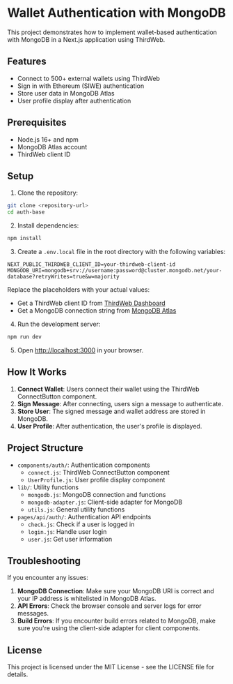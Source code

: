 # Wallet Authentication with MongoDB

This project demonstrates how to implement wallet-based authentication with MongoDB in a Next.js application using ThirdWeb.

## Features

- Connect to 500+ external wallets using ThirdWeb
- Sign in with Ethereum (SIWE) authentication
- Store user data in MongoDB Atlas
- User profile display after authentication

## Prerequisites

- Node.js 16+ and npm
- MongoDB Atlas account
- ThirdWeb client ID

## Setup

1. Clone the repository:

```bash
git clone <repository-url>
cd auth-base
```

2. Install dependencies:

```bash
npm install
```

3. Create a `.env.local` file in the root directory with the following variables:

```
NEXT_PUBLIC_THIRDWEB_CLIENT_ID=your-thirdweb-client-id
MONGODB_URI=mongodb+srv://username:password@cluster.mongodb.net/your-database?retryWrites=true&w=majority
```

Replace the placeholders with your actual values:
- Get a ThirdWeb client ID from [ThirdWeb Dashboard](https://thirdweb.com/dashboard)
- Get a MongoDB connection string from [MongoDB Atlas](https://www.mongodb.com/cloud/atlas)

4. Run the development server:

```bash
npm run dev
```

5. Open [http://localhost:3000](http://localhost:3000) in your browser.

## How It Works

1. **Connect Wallet**: Users connect their wallet using the ThirdWeb ConnectButton component.
2. **Sign Message**: After connecting, users sign a message to authenticate.
3. **Store User**: The signed message and wallet address are stored in MongoDB.
4. **User Profile**: After authentication, the user's profile is displayed.

## Project Structure

- `components/auth/`: Authentication components
  - `connect.js`: ThirdWeb ConnectButton component
  - `UserProfile.js`: User profile display component
- `lib/`: Utility functions
  - `mongodb.js`: MongoDB connection and functions
  - `mongodb-adapter.js`: Client-side adapter for MongoDB
  - `utils.js`: General utility functions
- `pages/api/auth/`: Authentication API endpoints
  - `check.js`: Check if a user is logged in
  - `login.js`: Handle user login
  - `user.js`: Get user information

## Troubleshooting

If you encounter any issues:

1. **MongoDB Connection**: Make sure your MongoDB URI is correct and your IP address is whitelisted in MongoDB Atlas.
2. **API Errors**: Check the browser console and server logs for error messages.
3. **Build Errors**: If you encounter build errors related to MongoDB, make sure you're using the client-side adapter for client components.

## License

This project is licensed under the MIT License - see the LICENSE file for details.
